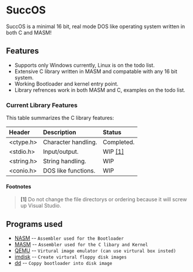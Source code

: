 # SuccOS
SuccOS is a minimal 16 bit, real mode DOS like operating system written in both C and MASM!

## Features

* Supports only Windows currently, Linux is on the todo list.
* Extensive C library written in MASM and compatable with any 16 bit system.
* Working Bootloader and kernel entry point.
* Library refrences work in both MASM and C, examples on the todo list.

### Current Library Features

This table summarizes the C library features:

| Header        | Description                       | Status        |
| :------------ | :-------------------------------- | :------------ |
<ctype.h>       | Character handling.               | Completed.
<stdio.h>       | Input/output.                     | WIP [[1]](#footnotes)
<string.h>      | String handling.                  | WIP
<conio.h>       | DOS like functions.               | WIP


#### Footnotes

> **[1]** Do not change the file directorys or ordering because it will screw up Visual Studio.

Programs used
--------------------------------------

- [NASM](http://www.nasm.us/index.php) -- `Assembler used for the Bootloader`
- [MASM](http://www.masm32.com/download.htm) -- `Assembler used for the C libary and Kernel`
- [QEMU](http://www.qemu.org/) -- `Virtural image emulator (can use virtural box insted)`
- [imdisk](http://www.ltr-data.se/opencode.html/) -- `Create virtural floppy disk images`
- [dd](http://uranus.chrysocome.net/linux/rawwrite/dd-old.htm) -- `Coppy bootloader into disk image`

